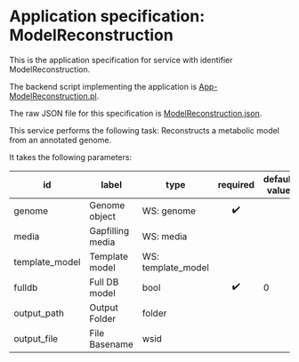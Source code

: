 
# Application specification: ModelReconstruction

This is the application specification for service with identifier ModelReconstruction.

The backend script implementing the application is [App-ModelReconstruction.pl](../service-scripts/App-ModelReconstruction.pl).

The raw JSON file for this specification is [ModelReconstruction.json](ModelReconstruction.json).

This service performs the following task:   Reconstructs a metabolic model from an annotated genome.

It takes the following parameters:

| id | label | type | required | default value |
| -- | ----- | ---- | :------: | ------------ |
| genome | Genome object | WS: genome  | :heavy_check_mark: |  |
| media | Gapfilling media | WS: media  |  |  |
| template_model | Template model | WS: template_model  |  |  |
| fulldb | Full DB model | bool  | :heavy_check_mark: | 0 |
| output_path | Output Folder | folder  |  |  |
| output_file | File Basename | wsid  |  |  |


